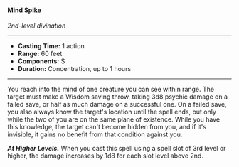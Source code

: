 #### Mind Spike
*2nd-level divination*
___
- **Casting Time:** 1 action
- **Range:** 60 feet
- **Components:** S
- **Duration:** Concentration, up to 1 hours
___
You reach into the mind of one creature you can see within range. The target must make a Wisdom saving throw, taking 3d8 psychic damage on a failed save, or half as much damage on a successful one. On a failed save, you also always know the target's location until the spell ends, but only while the two of you are on the same plane of existence. While you have this knowledge, the target can't become hidden from you, and if it's invisible, it gains no benefit from that condition against you.

***At Higher Levels.*** When you cast this spell using a spell slot of 3rd level or higher, the damage increases by 1d8 for each slot level above 2nd.